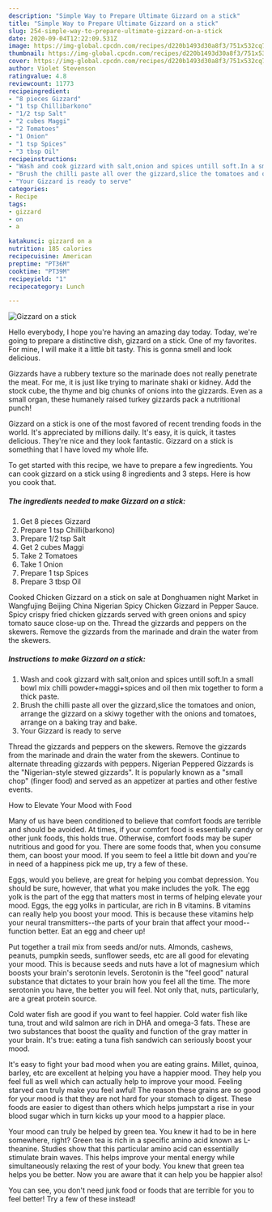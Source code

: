 ```yaml
---
description: "Simple Way to Prepare Ultimate Gizzard on a stick"
title: "Simple Way to Prepare Ultimate Gizzard on a stick"
slug: 254-simple-way-to-prepare-ultimate-gizzard-on-a-stick
date: 2020-09-04T12:22:09.531Z
image: https://img-global.cpcdn.com/recipes/d220b1493d30a8f3/751x532cq70/gizzard-on-a-stick-recipe-main-photo.jpg
thumbnail: https://img-global.cpcdn.com/recipes/d220b1493d30a8f3/751x532cq70/gizzard-on-a-stick-recipe-main-photo.jpg
cover: https://img-global.cpcdn.com/recipes/d220b1493d30a8f3/751x532cq70/gizzard-on-a-stick-recipe-main-photo.jpg
author: Violet Stevenson
ratingvalue: 4.8
reviewcount: 11773
recipeingredient:
- "8 pieces Gizzard"
- "1 tsp Chillibarkono"
- "1/2 tsp Salt"
- "2 cubes Maggi"
- "2 Tomatoes"
- "1 Onion"
- "1 tsp Spices"
- "3 tbsp Oil"
recipeinstructions:
- "Wash and cook gizzard with salt,onion and spices untill soft.In a small bowl mix chilli powder+maggi+spices and oil then mix together to form a thick paste."
- "Brush the chilli paste all over the gizzard,slice the tomatoes and onion, arrange the gizzard on a skiwy together with the onions and tomatoes, arrange on a baking tray and bake."
- "Your Gizzard is ready to serve"
categories:
- Recipe
tags:
- gizzard
- on
- a

katakunci: gizzard on a 
nutrition: 185 calories
recipecuisine: American
preptime: "PT36M"
cooktime: "PT39M"
recipeyield: "1"
recipecategory: Lunch

---
```



![Gizzard on a stick](https://img-global.cpcdn.com/recipes/d220b1493d30a8f3/751x532cq70/gizzard-on-a-stick-recipe-main-photo.jpg)

Hello everybody, I hope you're having an amazing day today. Today, we're going to prepare a distinctive dish, gizzard on a stick. One of my favorites. For mine, I will make it a little bit tasty. This is gonna smell and look delicious.

Gizzards have a rubbery texture so the marinade does not really penetrate the meat. For me, it is just like trying to marinate shaki or kidney. Add the stock cube, the thyme and big chunks of onions into the gizzards. Even as a small organ, these humanely raised turkey gizzards pack a nutritional punch!

Gizzard on a stick is one of the most favored of recent trending foods in the world. It's appreciated by millions daily. It's easy, it is quick, it tastes delicious. They're nice and they look fantastic. Gizzard on a stick is something that I have loved my whole life.


To get started with this recipe, we have to prepare a few ingredients. You can cook gizzard on a stick using 8 ingredients and 3 steps. Here is how you cook that.

<!--inarticleads1-->

##### The ingredients needed to make Gizzard on a stick:

1. Get 8 pieces Gizzard
1. Prepare 1 tsp Chilli(barkono)
1. Prepare 1/2 tsp Salt
1. Get 2 cubes Maggi
1. Take 2 Tomatoes
1. Take 1 Onion
1. Prepare 1 tsp Spices
1. Prepare 3 tbsp Oil


Cooked Chicken Gizzard on a stick on sale at Donghuamen night Market in Wangfujing Beijing China Nigerian Spicy Chicken Gizzard in Pepper Sauce. Spicy crispy fried chicken gizzards served with green onions and spicy tomato sauce close-up on the. Thread the gizzards and peppers on the skewers. Remove the gizzards from the marinade and drain the water from the skewers. 

<!--inarticleads2-->

##### Instructions to make Gizzard on a stick:

1. Wash and cook gizzard with salt,onion and spices untill soft.In a small bowl mix chilli powder+maggi+spices and oil then mix together to form a thick paste.
1. Brush the chilli paste all over the gizzard,slice the tomatoes and onion, arrange the gizzard on a skiwy together with the onions and tomatoes, arrange on a baking tray and bake.
1. Your Gizzard is ready to serve


Thread the gizzards and peppers on the skewers. Remove the gizzards from the marinade and drain the water from the skewers. Continue to alternate threading gizzards with peppers. Nigerian Peppered Gizzards is the &#34;Nigerian-style stewed gizzards&#34;. It is popularly known as a &#34;small chop&#34; (finger food) and served as an appetizer at parties and other festive events. 

How to Elevate Your Mood with Food


Many of us have been conditioned to believe that comfort foods are terrible and should be avoided. At times, if your comfort food is essentially candy or other junk foods, this holds true. Otherwise, comfort foods may be super nutritious and good for you. There are some foods that, when you consume them, can boost your mood. If you seem to feel a little bit down and you're in need of a happiness pick me up, try a few of these.

Eggs, would you believe, are great for helping you combat depression. You should be sure, however, that what you make includes the yolk. The egg yolk is the part of the egg that matters most in terms of helping elevate your mood. Eggs, the egg yolks in particular, are rich in B vitamins. B vitamins can really help you boost your mood. This is because these vitamins help your neural transmitters--the parts of your brain that affect your mood--function better. Eat an egg and cheer up!

Put together a trail mix from seeds and/or nuts. Almonds, cashews, peanuts, pumpkin seeds, sunflower seeds, etc are all good for elevating your mood. This is because seeds and nuts have a lot of magnesium which boosts your brain's serotonin levels. Serotonin is the "feel good" natural substance that dictates to your brain how you feel all the time. The more serotonin you have, the better you will feel. Not only that, nuts, particularly, are a great protein source.

Cold water fish are good if you want to feel happier. Cold water fish like tuna, trout and wild salmon are rich in DHA and omega-3 fats. These are two substances that boost the quality and function of the gray matter in your brain. It's true: eating a tuna fish sandwich can seriously boost your mood. 

It's easy to fight your bad mood when you are eating grains. Millet, quinoa, barley, etc are excellent at helping you have a happier mood. They help you feel full as well which can actually help to improve your mood. Feeling starved can truly make you feel awful! The reason these grains are so good for your mood is that they are not hard for your stomach to digest. These foods are easier to digest than others which helps jumpstart a rise in your blood sugar which in turn kicks up your mood to a happier place.

Your mood can truly be helped by green tea. You knew it had to be in here somewhere, right? Green tea is rich in a specific amino acid known as L-theanine. Studies show that this particular amino acid can essentially stimulate brain waves. This helps improve your mental energy while simultaneously relaxing the rest of your body. You knew that green tea helps you be better. Now you are aware that it can help you be happier also!

You can see, you don't need junk food or foods that are terrible for you to feel better! Try a few of these instead!

